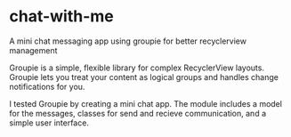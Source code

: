 # chat-with-me
A mini chat messaging app using groupie for better recyclerview management

Groupie is a simple, flexible library for complex RecyclerView layouts.
Groupie lets you treat your content as logical groups and handles change notifications for you.

I tested Groupie by creating a mini chat app. The module includes a model for the messages, classes for send and recieve communication, 
and a simple user interface. 
